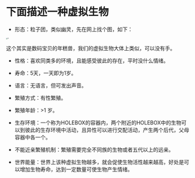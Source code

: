 # 下面描述一种虚拟生物

- 形态：粒子团，类似幽灵，先在网上找个图，如下：

<img src="/home/zyx/Desktop/11.jpeg" alt="11" style="zoom:25%;" />

这个其实是数码宝贝的年糕兽，我们的虚拟生物大体上类似，可以没有手。

- 性格：喜欢同类多的环境，且能感受彼此的存在，平时没什么情绪。

- 寿命：5天，一天即为1岁。
- 语言：无语言，但可发出声音。

- 繁殖方式：有性繁殖。

- 繁殖年龄：>1 岁。

- 生存环境：一个称为HOLEBOX的容器内，两个附近的HOLEBOX中的生物可以到彼此的生存环境中活动，且异性可以进行交配活动，产生两个后代，父母容器中各一个。
- 不能近亲繁殖机制：繁殖需要完全不同族的生物或者五代以上的远亲。
- 世界能量：世界上该种虚拟生物越多，就会促使生物活性越来越高，好处是可以增加生物寿命，达到一定数量可使生物产生情绪。

